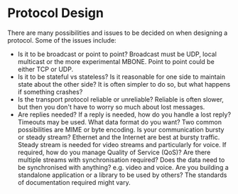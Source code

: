 # Protocol Design

 There are many possibilities and issues to be decided on when designing a protocol. Some of the issues include:

* Is it to be broadcast or point to point?
  Broadcast must be UDP, local multicast or the more experimental MBONE. Point to point could be either TCP or UDP.
* Is it to be stateful vs stateless?
  Is it reasonable for one side to maintain state about the other side? It is often simpler to do so, but what happens if something crashes?
* Is the transport protocol reliable or unreliable?
  Reliable is often slower, but then you don't have to worry so much about lost messages.
* Are replies needed?
  If a reply is needed, how do you handle a lost reply? Timeouts may be used.
What data format do you want?
Two common possibilities are MIME or byte encoding.
Is your communication bursty or steady stream?
Ethernet and the Internet are best at bursty traffic. Steady stream is needed for video streams and particularly for voice. If required, how do you manage Quality of Service (QoS)?
Are there multiple streams with synchronisation required?
Does the data need to be synchronised with anything? e.g. video and voice.
Are you building a standalone application or a library to be used by others?
The standards of documentation required might vary. 